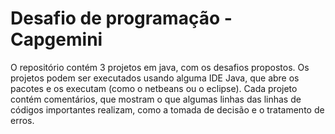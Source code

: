 # Desafio de programação - Capgemini

O repositório contém 3 projetos em java, com os desafios propostos.
Os projetos podem ser executados usando alguma IDE Java, que abre os pacotes e os executam (como o netbeans ou o eclipse).
Cada projeto contém comentários, que mostram o que algumas linhas das linhas de códigos importantes realizam, como
a tomada de decisão e o tratamento de erros.